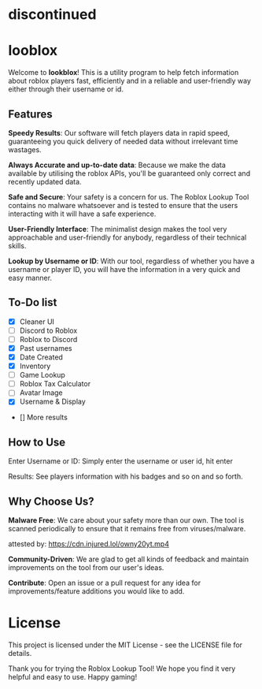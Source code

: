 # discontinued

# looblox
Welcome to **lookblox**! This is a utility program to help fetch information about roblox players fast, efficiently and in a reliable and user-friendly way either through their username or id.

## Features
**Speedy Results**: Our software will fetch players data in rapid speed, guaranteeing you quick delivery of needed data without irrelevant time wastages.

**Always Accurate and up-to-date data**: Because we make the data available by utilising the roblox APIs, you'll be guaranteed only correct and recently updated data.

**Safe and Secure**: Your safety is a concern for us. The Roblox Lookup Tool contains no malware whatsoever and is tested to ensure that the users interacting with it will have a safe experience.

**User-Friendly Interface**: The minimalist design makes the tool very approachable and user-friendly for anybody, regardless of their technical skills.

**Lookup by Username or ID**: With our tool, regardless of whether you have a username or player ID, you will have the information in a very quick and easy manner.

## To-Do list
- [x] Cleaner UI
- [ ] Discord to Roblox
- [ ] Roblox to Discord
- [x] Past usernames
- [x] Date Created
- [x] Inventory
- [ ] Game Lookup
- [ ] Roblox Tax Calculator
- [ ] Avatar Image
- [x] Username & Display
- [] More results

## How to Use

Enter Username or ID: Simply enter the username or user id, hit enter

Results: See players information with his badges and so on and so forth.

## Why Choose Us?
**Malware Free**: We care about your safety more than our own. The tool is scanned periodically to ensure that it remains free from viruses/malware.

attested by: https://cdn.injured.lol/owny20yt.mp4

**Community-Driven**: We are glad to get all kinds of feedback and maintain improvements on the tool from our user's ideas.

**Contribute**: Open an issue or a pull request for any idea for improvements/feature additions you would like to add.

# License
This project is licensed under the MIT License - see the LICENSE file for details.

Thank you for trying the Roblox Lookup Tool! We hope you find it very helpful and easy to use. Happy gaming!
